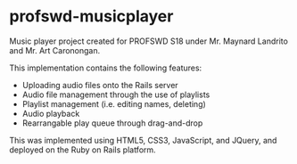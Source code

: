 # profswd-musicplayer

Music player project created for PROFSWD S18 under Mr. Maynard Landrito and Mr. Art Caronongan.

This implementation contains the following features:
- Uploading audio files onto the Rails server
- Audio file management through the use of playlists
- Playlist management (i.e. editing names, deleting)
- Audio playback
- Rearrangable play queue through drag-and-drop

This was implemented using HTML5, CSS3, JavaScript, and JQuery, and deployed on the Ruby on Rails platform.